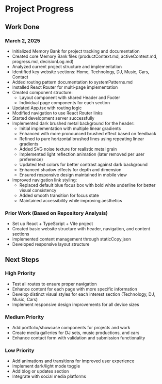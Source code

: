 # Project Progress

## Work Done

### March 2, 2025
- Initialized Memory Bank for project tracking and documentation
- Created core Memory Bank files (productContext.md, activeContext.md, progress.md, decisionLog.md)
- Analyzed current project structure and implementation
- Identified key website sections: Home, Technology, DJ, Music, Cars, Contact
- Added routing pattern documentation to systemPatterns.md
- Installed React Router for multi-page implementation
- Created component structure:
  - Layout component with shared Header and Footer
  - Individual page components for each section
- Updated App.tsx with routing logic
- Modified navigation to use React Router links
- Started development server successfully
- Implemented dark brushed metal background for the header:
  - Initial implementation with multiple linear gradients
  - Enhanced with more pronounced brushed effect based on feedback
  - Refined to pure horizontal brushed lines using repeating linear gradients
  - Added SVG noise texture for realistic metal grain
  - Implemented light reflection animation (later removed per user preference)
  - Updated text colors for better contrast against dark background
  - Enhanced shadow effects for depth and dimension
  - Ensured responsive design maintained in mobile view
- Improved navigation link styling:
  - Replaced default blue focus box with bold white underline for better visual consistency
  - Added smooth transition for focus state
  - Maintained accessibility while improving aesthetics

### Prior Work (Based on Repository Analysis)
- Set up React + TypeScript + Vite project
- Created basic website structure with header, navigation, and content sections
- Implemented content management through staticCopy.json
- Developed responsive layout structure

## Next Steps

### High Priority
- Test all routes to ensure proper navigation
- Enhance content for each page with more specific information
- Develop distinct visual styles for each interest section (Technology, DJ, Music, Cars)
- Implement responsive design improvements for all device sizes

### Medium Priority
- Add portfolio/showcase components for projects and work
- Create media galleries for DJ sets, music productions, and cars
- Enhance contact form with validation and submission functionality

### Low Priority
- Add animations and transitions for improved user experience
- Implement dark/light mode toggle
- Add blog or updates section
- Integrate with social media platforms